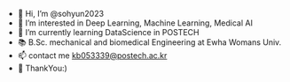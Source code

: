 - 👋 Hi, I’m @sohyun2023
- 👀 I’m interested in Deep Learning, Machine Learning, Medical AI
- 🌱 I’m currently learning DataScience in POSTECH
- 📚 B.Sc. mechanical and biomedical Engineering at Ewha Womans Univ.
- 📫 contact me kb053339@postech.ac.kr
- 🩵 ThankYou:)

<!---
sohyun2023/sohyun2023 is a ✨ special ✨ repository because its `README.md` (this file) appears on your GitHub profile.
You can click the Preview link to take a look at your changes.
--->

